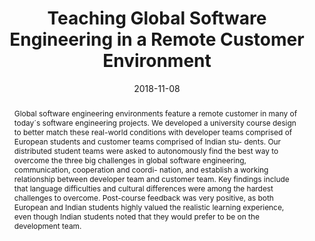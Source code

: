 ---
abstract: Global software engineering environments feature a remote customer in many
  of today´s software engineering projects. We developed a university course design
  to better match these real-world conditions with developer teams comprised of European
  students and customer teams comprised of Indian stu- dents. Our distributed student
  teams were asked to autonomously find the best way to overcome the three big challenges
  in global software engineering, communication, cooperation and coordi- nation, and
  establish a working relationship between developer team and customer team. Key findings
  include that language difficulties and cultural differences were among the hardest
  challenges to overcome. Post-course feedback was very positive, as both European
  and Indian students highly valued the realistic learning experience, even though
  Indian students noted that they would prefer to be on the development team.
authors:
- Raoul Vallon
- Paul Spiesberger
- Markus Zoffi
- Christina Zrelski
- Christoph Dräger
- Thomas Grechenig
date: '2018-11-08'
featured: false
publication_types:
- '0'
publishDate: '2018-11-08'
title: Teaching Global Software Engineering in a Remote Customer Environment
url_pdf: ''
---